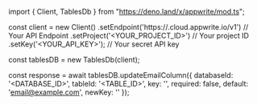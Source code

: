 import { Client, TablesDb } from "https://deno.land/x/appwrite/mod.ts";

const client = new Client()
    .setEndpoint('https://<REGION>.cloud.appwrite.io/v1') // Your API Endpoint
    .setProject('<YOUR_PROJECT_ID>') // Your project ID
    .setKey('<YOUR_API_KEY>'); // Your secret API key

const tablesDB = new TablesDb(client);

const response = await tablesDB.updateEmailColumn({
    databaseId: '<DATABASE_ID>',
    tableId: '<TABLE_ID>',
    key: '',
    required: false,
    default: 'email@example.com',
    newKey: ''
});
